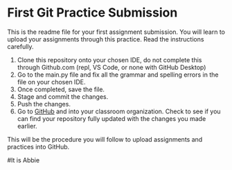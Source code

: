 # First Git Practice Submission
This is the readme file for your first assignment submission. You will learn to upload your assignments through this practice. Read the instructions carefully.

1. Clone this repository onto your chosen IDE, do not complete this through Github.com (repl, VS Code, or none with GitHub Desktop)
2. Go to the main.py file and fix all the grammar and spelling errors in the file on your chosen IDE.
3. Once completed, save the file.
4. Stage and commit the changes.
5. Push the changes.
6. Go to [GitHub](https://www.github.com) and into your classroom organization. Check to see if you can find your repository fully updated with the changes you made earlier.

This will be the procedure you will follow to upload assignments and practices into GitHub.


#It is Abbie
